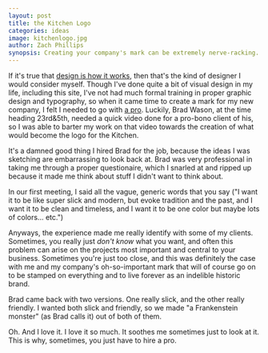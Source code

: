 ```yaml
---
layout: post
title: the Kitchen Logo
categories: ideas
image: kitchenlogo.jpg
author: Zach Phillips
synopsis: Creating your company's mark can be extremely nerve-racking. Hire a professional. Brad Wason was our choice.
---
```


If it's true that [design is how it works](http://daringfireball.net/2012/02/walter_isaacson_steve_jobs), then that's the kind of designer I would consider myself. Though I've done quite a bit of visual design in my life, including this site, I've not had much formal training in proper graphic design and typography, so when it came time to create a mark for my new company, I felt I needed to go with [a pro](http://twitter.com/bradwason). Luckily, Brad Wason, at the time heading 23rd&5th, needed a quick video done for a pro-bono client of his, so I was able to barter my work on that video towards the creation of what would become the logo for the Kitchen.

It's a damned good thing I hired Brad for the job, because the ideas I was sketching are embarrassing to look back at. Brad was very professional in taking me through a proper questionaire, which I snarled at and ripped up because it made me think about stuff I didn't want to think about.

In our first meeting, I said all the vague, generic words that you say ("I want it to be like super slick and modern, but evoke tradition and the past, and I want it to be clean and timeless, and I want it to be one color but maybe lots of colors... etc.")

Anyways, the experience made me really identify with some of my clients. Sometimes, you really just _don't know_ what you want, and often this problem can arise on the projects most important and central to your business. Sometimes you're just too close, and this was definitely the case with me and my company's oh-so-important mark that will of course go on to be stamped on everything and to live forever as an indelible historic brand.

Brad came back with two versions. One really slick, and the other really friendly. I wanted both slick and friendly, so we made "a Frankenstein monster" (as Brad calls it) out of both of them.

Oh. And I love it. I love it so much. It soothes me sometimes just to look at it. This is why, sometimes, you just have to hire a pro.